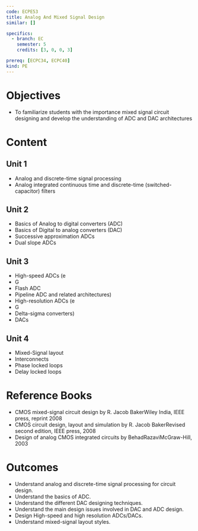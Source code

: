 ```yaml
---
code: ECPE53
title: Analog And Mixed Signal Design
similar: []

specifics:
  - branch: EC
    semester: 5
    credits: [3, 0, 0, 3]

prereq: [ECPC34, ECPC40]
kind: PE
---
```


# Objectives

- To familiarize students with the importance mixed signal circuit designing and develop the understanding of ADC and DAC architectures

# Content

## Unit 1

   - Analog and discrete-time signal processing
   - Analog integrated continuous time and discrete-time (switched-capacitor) filters

## Unit 2

   - Basics of Analog to digital converters (ADC)
   - Basics of Digital to analog converters (DAC)
   - Successive approximation ADCs
   - Dual slope ADCs

## Unit 3

   - High-speed ADCs (e
   - G
   - Flash ADC
   - Pipeline ADC and related architectures)
   - High-resolution ADCs (e
   - G
   - Delta-sigma converters)
   - DACs

## Unit 4

   - Mixed-Signal layout
   - Interconnects
   - Phase locked loops
   - Delay locked loops

# Reference Books

- CMOS mixed-signal circuit design by R. Jacob BakerWiley India, IEEE press, reprint 2008
- CMOS circuit design, layout and simulation by R. Jacob BakerRevised second edition, IEEE press, 2008
- Design of analog CMOS integrated circuits by BehadRazaviMcGraw-Hill, 2003

# Outcomes

- Understand analog and discrete-time signal processing for circuit design.
- Understand the basics of ADC.
- Understand the different DAC designing techniques.
- Understand the main design issues involved in DAC and ADC design.
- Design High-speed and high resolution ADCs/DACs.
- Understand mixed-signal layout styles.
